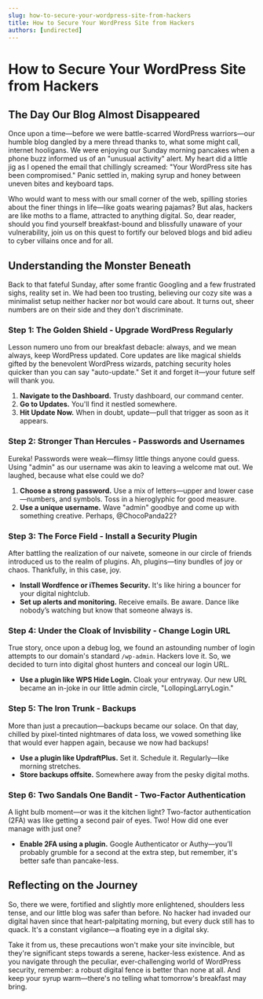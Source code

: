 ```yaml
---
slug: how-to-secure-your-wordpress-site-from-hackers
title: How to Secure Your WordPress Site from Hackers
authors: [undirected]
---
```



# How to Secure Your WordPress Site from Hackers

## The Day Our Blog Almost Disappeared

Once upon a time—before we were battle-scarred WordPress warriors—our humble blog dangled by a mere thread thanks to, what some might call, internet hooligans. We were enjoying our Sunday morning pancakes when a phone buzz informed us of an "unusual activity" alert. My heart did a little jig as I opened the email that chillingly screamed: "Your WordPress site has been compromised." Panic settled in, making syrup and honey between uneven bites and keyboard taps.

Who would want to mess with our small corner of the web, spilling stories about the finer things in life—like goats wearing pajamas? But alas, hackers are like moths to a flame, attracted to anything digital. So, dear reader, should you find yourself breakfast-bound and blissfully unaware of your vulnerability, join us on this quest to fortify our beloved blogs and bid adieu to cyber villains once and for all.

## Understanding the Monster Beneath

Back to that fateful Sunday, after some frantic Googling and a few frustrated sighs, reality set in. We had been too trusting, believing our cozy site was a minimalist setup neither hacker nor bot would care about. It turns out, sheer numbers are on their side and they don't discriminate.

### Step 1: The Golden Shield - Upgrade WordPress Regularly

Lesson numero uno from our breakfast debacle: always, and we mean always, keep WordPress updated. Core updates are like magical shields gifted by the benevolent WordPress wizards, patching security holes quicker than you can say "auto-update." Set it and forget it—your future self will thank you.

1. **Navigate to the Dashboard.** Trusty dashboard, our command center.
2. **Go to Updates.** You'll find it nestled somewhere.
3. **Hit Update Now.** When in doubt, update—pull that trigger as soon as it appears.

### Step 2: Stronger Than Hercules - Passwords and Usernames

Eureka! Passwords were weak—flimsy little things anyone could guess. Using "admin" as our username was akin to leaving a welcome mat out. We laughed, because what else could we do?

1. **Choose a strong password.** Use a mix of letters—upper and lower case—numbers, and symbols. Toss in a hieroglyphic for good measure.
2. **Use a unique username.** Wave "admin" goodbye and come up with something creative. Perhaps, @ChocoPanda22?

### Step 3: The Force Field - Install a Security Plugin

After battling the realization of our naivete, someone in our circle of friends introduced us to the realm of plugins. Ah, plugins—tiny bundles of joy or chaos. Thankfully, in this case, joy.

- **Install Wordfence or iThemes Security.** It's like hiring a bouncer for your digital nightclub. 
- **Set up alerts and monitoring.** Receive emails. Be aware. Dance like nobody’s watching but know that someone always is.

### Step 4: Under the Cloak of Invisbility - Change Login URL

True story, once upon a debug log, we found an astounding number of login attempts to our domain's standard `/wp-admin`. Hackers love it. So, we decided to turn into digital ghost hunters and conceal our login URL.

- **Use a plugin like WPS Hide Login.** Cloak your entryway. Our new URL became an in-joke in our little admin circle, "LollopingLarryLogin."

### Step 5: The Iron Trunk - Backups

More than just a precaution—backups became our solace. On that day, chilled by pixel-tinted nightmares of data loss, we vowed something like that would ever happen again, because we now had backups!

- **Use a plugin like UpdraftPlus.** Set it. Schedule it. Regularly—like morning stretches.
- **Store backups offsite.** Somewhere away from the pesky digital moths.

### Step 6: Two Sandals One Bandit - Two-Factor Authentication

A light bulb moment—or was it the kitchen light? Two-factor authentication (2FA) was like getting a second pair of eyes. Two! How did one ever manage with just one?

- **Enable 2FA using a plugin.** Google Authenticator or Authy—you’ll probably grumble for a second at the extra step, but remember, it's better safe than pancake-less.
   
## Reflecting on the Journey

So, there we were, fortified and slightly more enlightened, shoulders less tense, and our little blog was safer than before. No hacker had invaded our digital haven since that heart-palpitating morning, but every duck still has to quack. It's a constant vigilance—a floating eye in a digital sky.

Take it from us, these precautions won't make your site invincible, but they're significant steps towards a serene, hacker-less existence. And as you navigate through the peculiar, ever-challenging world of WordPress security, remember: a robust digital fence is better than none at all. And keep your syrup warm—there's no telling what tomorrow's breakfast may bring.